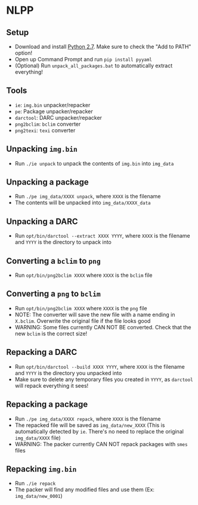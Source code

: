 # NLPP #

## Setup ##

- Download and install [Python 2.7](https://www.python.org/downloads/). Make sure to check the "Add to PATH" option!
- Open up Command Prompt and run `pip install pyyaml`
- (Optional) Run `unpack_all_packages.bat` to automatically extract everything!

## Tools ##

- `ie`: `img.bin` unpacker/repacker
- `pe`: Package unpacker/repacker
- `darctool`: DARC unpacker/repacker
- `png2bclim`: `bclim` converter
- `png2texi`: `texi` converter


## Unpacking `img.bin` ##

- Run `./ie unpack` to unpack the contents of `img.bin` into `img_data`


## Unpacking a package ##

- Run `./pe img_data/XXXX unpack`, where `XXXX` is the filename
- The contents will be unpacked into `img_data/XXXX_data`


## Unpacking a DARC ##

- Run `opt/bin/darctool --extract XXXX YYYY`, where `XXXX` is the filename and `YYYY` is the directory to unpack into


## Converting a `bclim` to `png` ##

- Run `opt/bin/png2bclim XXXX` where `XXXX` is the `bclim` file


## Converting a `png` to `bclim` ##

- Run `opt/bin/png2bclim XXXX` where `XXXX` is the `png` file
- NOTE: The converter will save the new file with a name ending in `X.bclim`. Overwrite the original file if the file looks good
- WARNING: Some files currently CAN NOT BE converted. Check that the new `bclim` is the correct size!


## Repacking a DARC ##

- Run `opt/bin/darctool --build XXXX YYYY`, where `XXXX` is the filename and `YYYY` is the directory you unpacked into
- Make sure to delete any temporary files you created in `YYYY`, as `darctool` will repack everything it sees!


## Repacking a package ##

- Run `./pe img_data/XXXX repack`, where `XXXX` is the filename
- The repacked file will be saved as `img_data/new_XXXX` (This is automatically detected by `ie`. There's no need to replace the original `img_data/XXXX` file)
- WARNING: The packer currently CAN NOT repack packages with `smes` files


## Repacking `img.bin` ##

- Run `./ie repack`
- The packer will find any modified files and use them (Ex: `img_data/new_0001`)
